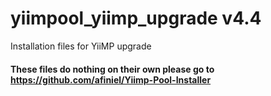 # yiimpool_yiimp_upgrade v4.4
Installation files for YiiMP upgrade

#### These files do nothing on their own please go to https://github.com/afiniel/Yiimp-Pool-Installer
